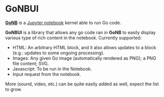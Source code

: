 # GoNBUI

[**GoNB**](https://github.com/janpfeifer/gonb) is a [Jupyter notebook](https://jupyter.org/) kernel able to run Go
code.

**GoNBUI** is a library that allows any go code ran in **GoNB** to easily display various type of rich content in
the notebook. Currently supported:

* HTML: An arbitrary HTML block, and it also allows updates to a block (e.g.: updates to some ongoing processing).
* Images: Any given Go image (automatically rendered as PNG); a PNG file content; SVG.
* Javascript: To be run in the Notebook.
* Input request from the notebook.

More (sound, video, etc.) can be quite easily added as well, expect the list to grow.
